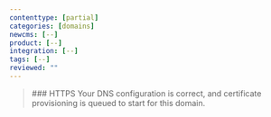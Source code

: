 ```yaml
---
contenttype: [partial]
categories: [domains]
newcms: [--]
product: [--]
integration: [--]
tags: [--]
reviewed: ""
---
```


<blockquote class="block-info">
### HTTPS
<span class="glyphicons glyphicons-history text-info"></span> Your DNS configuration is correct, and certificate provisioning is queued to start for this domain.</blockquote>
